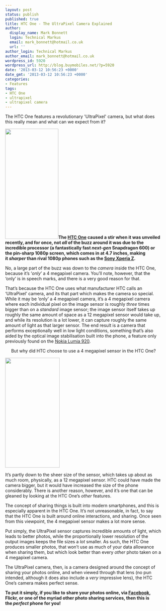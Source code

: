 ```yaml
---
layout: post
status: publish
published: true
title: HTC One - The UltraPixel Camera Explained
author:
  display_name: Mark Bonnett
  login: Technical Markus
  email: mark_bonnett@hotmail.co.uk
  url: ''
author_login: Technical Markus
author_email: mark_bonnett@hotmail.co.uk
wordpress_id: 5920
wordpress_url: http://blog.buymobiles.net/?p=5920
date: '2013-03-12 10:56:23 +0000'
date_gmt: '2013-03-12 10:56:23 +0000'
categories:
- Features
tags:
- HTC One
- ultrapixel
- ultrapixel camera
---
```

<p><span class="postStandFirst">The HTC One features a revolutionary 'UltraPixel' camera, but what does this really mean and what can we expect from it?</span></p>
<p style="text-align: left;"><strong><img class="aligncenter" alt="" src="http://www.buymobilephones.net/prodimg/htc_one.jpg" width="171" height="354" />The&nbsp;<a href="http://www.buymobilephones.net/mobile-phones/htc/htc-one">HTC One</a>&nbsp;caused a stir when it was unveiled recently, and for once, not&nbsp;<em>all</em>&nbsp;of the buzz around it was due to the incredible processor (a fantastically fast&nbsp;<em>next-gen</em>&nbsp;Snapdragon 600) or the pin-sharp 1080p screen, which comes in at 4.7 inches, making it&nbsp;<em>sharper</em>&nbsp;than rival 1080p phones such as the&nbsp;<a href="http://www.buymobiles.net/sony">Sony Xperia Z</a>.</strong></p>
<p>No, a large part of the buzz was down to the&nbsp;<em>camera</em>&nbsp;inside the HTC One, because it&rsquo;s &lsquo;<em>only</em>&rsquo; a 4 megapixel camera. You&rsquo;ll note, however, that the &lsquo;only&rsquo; is in speech marks, and there is a very good reason for that.</p>
<p>That&rsquo;s because the HTC One uses what manufacturer HTC calls an &lsquo;UltraPixel&rsquo; camera, and its that part which makes the camera so special. While it may be &lsquo;only&rsquo; a 4 megapixel camera, it&rsquo;s a 4 megapixel camera where each individual pixel on the image sensor is roughly&nbsp;<em>three</em>&nbsp;times bigger than on a&nbsp;<em>standard</em>&nbsp;image sensor; the image sensor itself takes up roughly the same amount of space as a 12 megapixel sensor would take up, and while its resolution is a lot lower, it can capture roughly the same amount of light as that larger sensor. The end result is a camera that performs exceptionally well in low light conditions, something that&rsquo;s also aided by the optical image stabilisation built into the phone, a feature only previously found on the&nbsp;<a href="http://www.buymobilephones.net/nokia/nokia-lumia-920">Nokia Lumia 920</a>.</p>
<p style="text-align: center;">But why did HTC choose to use a 4 megapixel sensor in the HTC One?</p>
<p><img class="aligncenter" alt="" src="http://www.buymobilephones.net/prodimg/htc_one_black.jpg" width="175" height="353" /></p>
<p>It&rsquo;s partly down to the sheer size of the sensor, which takes up about as much room, physically, as a 12 megapixel sensor. HTC could have made the camera bigger, but it would have increased the size of the phone considerably. There is another reason, however, and it&rsquo;s one that can be gleaned by looking at the HTC One&rsquo;s&nbsp;<em>other</em>&nbsp;features.</p>
<p>The concept of sharing things is built into modern smartphones, and this is especially apparent in the HTC One. It&rsquo;s not unreasonable, in fact, to say that the HTC One is built around online interactions, and sharing. Once seen from this viewpoint, the 4 megapixel sensor makes a lot more sense.</p>
<p>Put simply, the UltraPixel sensor captures incredible amounts of light, which leads to better photos, while the proportionally lower resolution of the output images keeps the file sizes a&nbsp;<em>lot</em>&nbsp;smaller. As such, the HTC One produces smaller photos, that won&rsquo;t use as much of your data allowance when sharing them, but which look better than every&nbsp;<em>other</em>&nbsp;photo taken on a 4 megapixel camera.</p>
<p>The UltraPixel camera, then, is a camera designed around the concept of sharing your photos online, and when viewed through that lens (no pun intended, although it does also include a&nbsp;<em>very</em>&nbsp;impressive lens), the HTC One&rsquo;s camera makes perfect sense.</p>
<p><strong>To put it simply, if you like to share your photos online, via&nbsp;<a href="http://www.facebook.com/BuyMobiles?ref=hl">Facebook</a>, Flickr, or one of the myriad other photo sharing services, then this is the&nbsp;<em>perfect</em>&nbsp;phone for you!</strong></p>
